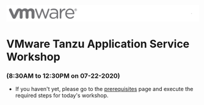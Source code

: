 ![](./images/vmware-logo.png)

# VMware Tanzu Application Service Workshop 
### (8:30AM to 12:30PM on 07-22-2020)

- If you haven't yet, please go to the [prerequisites](https://github.com/rm511130/TAS-Workshop-Prerequisites#vmware-tanzu-application-service-workshop) page and execute the required steps for today's workshop.


